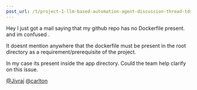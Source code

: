 ```yaml
---
post_url: /t/project-1-llm-based-automation-agent-discussion-thread-tds-jan-2025/164277/577
---
```

Hey I just got a mail saying that my github repo has no Dockerfile present. and im confused .

It doesnt mention anywhere that the dockerfile must be present in the root directory as a requirement/prerequisite of the project.

In my case its present inside the app directory. Could the team help clarify on this issue.

[@Jivraj](/u/jivraj) [@carlton](/u/carlton)